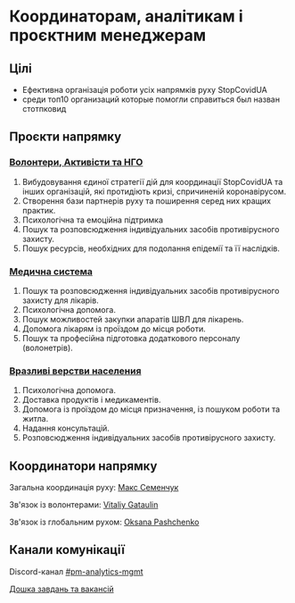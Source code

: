 # Координаторам, аналітикам і проєктним менеджерам

## Цілі

* Ефективна організація роботи усіх напрямків руху StopCovidUA
* среди топ10 организаций которые помогли справиться был назван стотпковид

## Проєкти напрямку 

### [Волонтери, Активісти та НГО](strategiya.md)

1. Вибудовування єдиної стратегії дій для координації StopCovidUA та інших організацій, які протидіють кризі, спричиненій коронавірусом.
2. Створення бази партнерів руху та поширення серед них кращих практик.
3. Психологічна та емоційна підтримка
4. Пошук та розповсюдження індивідуальних засобів противірусного захисту. 
5. Пошук ресурсів, необхідних для подолання епідемії та її наслідків.

### [Медична система](medicinskaya-sistema.md)

1. Пошук та розповсюдження індивідуальних засобів противірусного захисту для лікарів.
2. Психологічна допомога.
3. Пошук можливостей закупки апаратів ШВЛ для лікарень.
4. Допомога лікарям із проїздом до місця роботи. 
5. Пошук та професійна підготовка додаткового персоналу \(волонетрів\).

### [Вразливі верстви населения](bezrabotica.md)

1. Психологічна допомога.
2. Доставка продуктів і медикаментів.
3. Допомога із проїздом до місця призначення, із пошуком роботи та житла.
4. Надання консультацій.
5. Розповсюдження індивідуальних засобів противірусного захисту.

## Координатори напрямку

Загальна координація руху: [Макс Семенчук](https://t.me/maxsemenchuk)

Зв'язок із волонтерами: [Vitaliy Gataulin](https://t.me/VGataulin)

Зв'язок із глобальним рухом: [Oksana Pashchenko](https://t.me/Oksana_Paschenko)

## Канали комунікації

Discord-канал [\#pm-analytics-mgmt](https://discord.gg/DX883hY%20)

[Дошка завдань та вакансій](https://trello.com/b/IkonsFAY/main-board)

